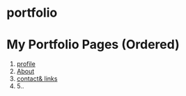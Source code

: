 # portfolio
# My Portfolio Pages (Ordered)

1. [profile](01-first.html)
2. [About](02-second.html)
3. [contact& links](03-third.html)
4. [](04-fourth.html)
5..[](05-fifth.html)
